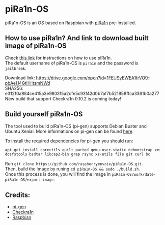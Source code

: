 # piRa1n-OS
piRa1n-OS is an OS based on Raspbian with [piRa1n](https://github.com/raspberryenvoie/piRa1n) pre-installed.

## How to use piRa1n? And link to download built image of piRa1n-OS
Check [this link](https://github.com/raspberryenvoie/piRa1n) for instructions on how to use piRa1n.\
The default username of piRa1n-OS is `pira1n` and the password is `jailbreak`.

Download link: https://drive.google.com/open?id=1FEUSyEWEA1frVO9-pbAeH4GtHHtsmNWd \
SHA256: e312f0a884ce415a3e9803f5a2cfe5c93f42d0b7af7b521858ffca3361b0a277\
New build that support Checkra1n 0.10.2 is coming today!

## Build yourself piRa1n-OS
The tool used to build piRa1n-OS (pi-gen) supports Debian Buster and Ubuntu Xenial. More informations on pi-gen can be found [here](https://github.com/RPi-Distro/Pi-gen).

To install the required dependencies for pi-gen you should run:
```bash
apt-get install coreutils quilt parted qemu-user-static debootstrap zerofree zip \
dosfstools bsdtar libcap2-bin grep rsync xz-utils file git curl bc
```
Run `git clone https://github.com/raspberryenvoie/piRa1n-OS.git`.\
Then, build the image by runing `cd piRa1n-OS && sudo ./build.sh`.\
Once this process is done, you will find the image in `piRa1n-OS/work/date-piRa1n-OS/export-image`.

## Credits:
- [pi-gen](https://github.com/RPi-Distro/Pi-gen)
- [Checkra1n](https://checkra.in)
- [Raspbian](https://www.raspberrypi.org/downloads/raspbian/)
